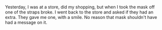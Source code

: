 Yesterday, I was at a store, did my shopping, but when I took the mask off one of the straps broke. I went back to the store and asked if they had an extra. They gave me one, with a smile. No reason that mask shouldn't have had a message on it.
